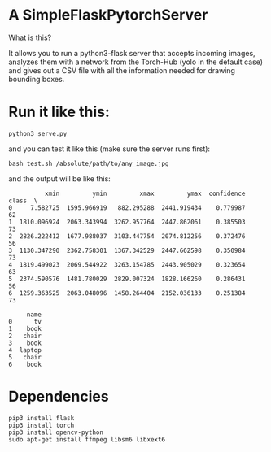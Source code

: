 # A SimpleFlaskPytorchServer

What is this?

It allows you to run a python3-flask server that accepts incoming images, analyzes
them with a network from the Torch-Hub (yolo in the default case) and gives out a
CSV file with all the information needed for drawing bounding boxes.

# Run it like this:

```command
python3 serve.py
```

and you can test it like this (make sure the server runs first):

```command
bash test.sh /absolute/path/to/any_image.jpg
```

and the output will be like this:

```
          xmin         ymin         xmax         ymax  confidence  class  \
0     7.582725  1595.966919   882.295288  2441.919434    0.779987     62
1  1810.096924  2063.343994  3262.957764  2447.862061    0.385503     73
2  2826.222412  1677.988037  3103.447754  2074.812256    0.372476     56
3  1130.347290  2362.758301  1367.342529  2447.662598    0.350984     73
4  1819.499023  2069.544922  3263.154785  2443.905029    0.323654     63
5  2374.590576  1481.780029  2829.007324  1828.166260    0.286431     56
6  1259.363525  2063.048096  1458.264404  2152.036133    0.251384     73

     name
0      tv
1    book
2   chair
3    book
4  laptop
5   chair
6    book
```

# Dependencies

```command
pip3 install flask
pip3 install torch
pip3 install opencv-python
sudo apt-get install ffmpeg libsm6 libxext6
```
